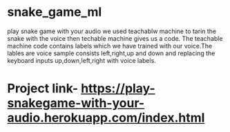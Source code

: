 # snake_game_ml
play snake game with your audio
we used teachablw machine to tarin the snake with the voice then techable machine gives us a code.
The teachable machine code contains labels which we have trained with our voice.The lables are voice sample consists left,right,up and down and replacing the keyboard inputs up,down,left,right with voice labels.

# Project link- https://play-snakegame-with-your-audio.herokuapp.com/index.html
